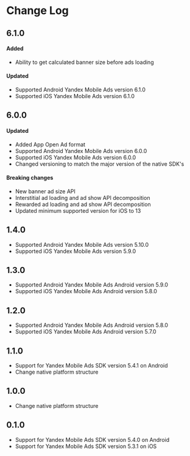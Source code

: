 # Change Log

## 6.1.0

#### Added

* Ability to get calculated banner size before ads loading

#### Updated

* Supported Android Yandex Mobile Ads version 6.1.0
* Supported iOS Yandex Mobile Ads version 6.1.0

## 6.0.0

#### Updated

* Added App Open Ad format
* Supported Android Yandex Mobile Ads version 6.0.0
* Supported iOS Yandex Mobile Ads version 6.0.0
* Changed versioning to match the major version of the native SDK's

#### Breaking changes

* New banner ad size API
* Interstitial ad loading and ad show API decomposition
* Rewarded ad loading and ad show API decomposition
* Updated minimum supported version for iOS to 13

## 1.4.0

* Supported Android Yandex Mobile Ads version 5.10.0
* Supported iOS Yandex Mobile Ads version 5.9.0

## 1.3.0

* Supported Android Yandex Mobile Ads Android version 5.9.0
* Supported iOS Yandex Mobile Ads Android version 5.8.0

## 1.2.0

* Supported Android Yandex Mobile Ads Android version 5.8.0
* Supported iOS Yandex Mobile Ads Android version 5.7.0

## 1.1.0

* Support for Yandex Mobile Ads SDK version 5.4.1 on Android
* Change native platform structure

## 1.0.0

* Change native platform structure

## 0.1.0

* Support for Yandex Mobile Ads SDK version 5.4.0 on Android
* Support for Yandex Mobile Ads SDK version 5.3.1 on iOS
